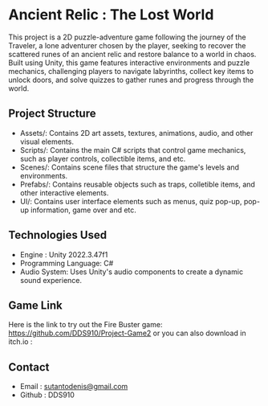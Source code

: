 # Ancient Relic : The Lost World
This project is a 2D puzzle-adventure game following the journey of the Traveler, a lone adventurer chosen by the player, seeking to recover the scattered runes of an ancient relic and restore balance to a world in chaos.
Built using Unity, this game features interactive environments and puzzle mechanics, challenging players to navigate labyrinths, collect key items to unlock doors, and solve quizzes to gather runes and progress through the world.

## Project Structure
- Assets/: Contains 2D art assets, textures, animations, audio, and other visual elements.
- Scripts/: Contains the main C# scripts that control game mechanics, such as player controls, collectible items, and etc.
- Scenes/: Contains scene files that structure the game's levels and environments.
- Prefabs/: Contains reusable objects such as traps, colletible items, and other interactive elements.
- UI/: Contains user interface elements such as menus, quiz pop-up, pop-up information, game over and etc.

## Technologies Used
- Engine : Unity 2022.3.47f1
- Programming Language: C#
- Audio System: Uses Unity's audio components to create a dynamic sound experience.

## Game Link
Here is the link to try out the Fire Buster game: https://github.com/DDS910/Project-Game2
or you can also download in itch.io : 

## Contact
- Email : sutantodenis@gmail.com
- Github : DDS910
